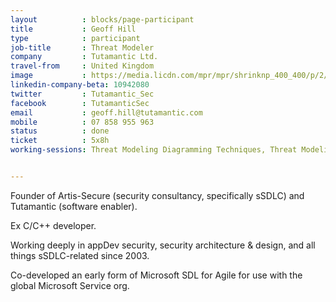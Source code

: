 ```yaml
---
layout          : blocks/page-participant
title           : Geoff Hill
type            : participant
job-title       : Threat Modeler
company         : Tutamantic Ltd.
travel-from     : United Kingdom
image           : https://media.licdn.com/mpr/mpr/shrinknp_400_400/p/2/005/04d/266/048ec09.jpg
linkedin-company-beta: 10942080
twitter         : Tutamantic_Sec
facebook        : TutamanticSec
email           : geoff.hill@tutamantic.com
mobile          : 07 858 955 963
status          : done
ticket          : 5x8h
working-sessions: Threat Modeling Diagramming Techniques, Threat Modeling OWASP Pages, Maturity Models tool, Review and improve the 12 SAMM practices, SAMM Metrics for Enterprise, Threat Modeling Cheat Sheet & Lightweight Threat Modeling, SAMM - Maturity Models tool, GDPR and DPO AppSec implications, SAMM Metrics for Enterprises, Women in Cyber, Define Agile Security Practices, Using Security Risks to Measure Agile Practices, Integrating Security into a Portfolio Kanban, Threat Modeling Cheat Sheet & Lightweight Threat Modeling (Part II), Threat Modeling Scaling and Security Champions


---
```


Founder of Artis-Secure (security consultancy, specifically sSDLC) and Tutamantic (software enabler).

Ex C/C++ developer. 

Working deeply in appDev security, security architecture & design, and all things sSDLC-related since 2003. 

Co-developed an early form of Microsoft SDL for Agile for use with the global Microsoft Service org.
